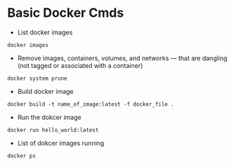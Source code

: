 # Basic Docker Cmds	
- List docker images
```
docker images
```
- Remove images, containers, volumes, and networks — that are dangling (not tagged or associated with a container)
```
docker system prune
```
- Build docker image
```
docker build -t name_of_image:latest -f docker_file .
```
- Run the dokcer image
```
docker run hello_world:latest
```
- List of dokcer images running
```
docker ps
```


